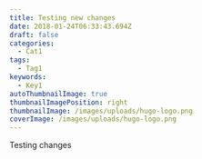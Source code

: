 ```yaml
---
title: Testing new changes
date: 2018-01-24T06:33:43.694Z
draft: false
categories:
  - Cat1
tags:
  - Tag1
keywords:
  - Key1
autoThumbnailImage: true
thumbnailImagePosition: right
thumbnailImage: /images/uploads/hugo-logo.png
coverImage: /images/uploads/hugo-logo.png
---
```

Testing changes
